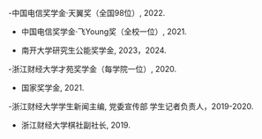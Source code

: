 -中国电信奖学金·天翼奖（全国98位）, 2022.

- 中国电信奖学金·飞Young奖（全校一位）, 2021.

- 南开大学研究生公能奖学金, 2023，2024.

-浙江财经大学才苑奖学金（每学院一位）, 2020.

- 国家奖学金, 2021.

-浙江财经大学学生新闻主编, 党委宣传部 学生记者负责人，2019-2020.

- 浙江财经大学棋社副社长, 2019.
